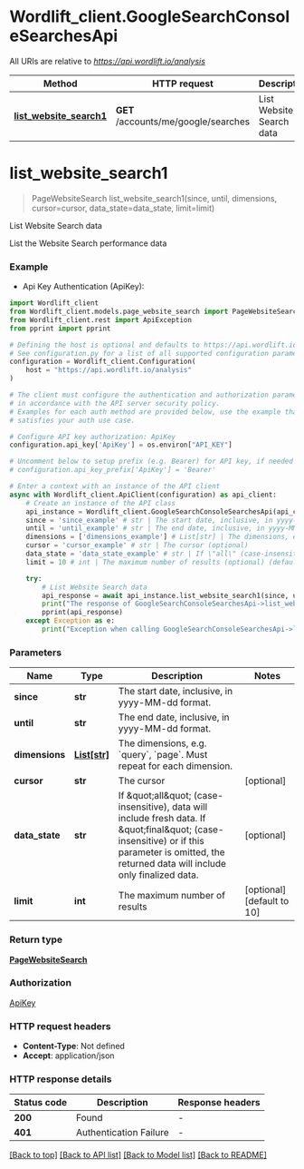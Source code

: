 # Wordlift_client.GoogleSearchConsoleSearchesApi

All URIs are relative to *https://api.wordlift.io/analysis*

Method | HTTP request | Description
------------- | ------------- | -------------
[**list_website_search1**](GoogleSearchConsoleSearchesApi.md#list_website_search1) | **GET** /accounts/me/google/searches | List Website Search data


# **list_website_search1**
> PageWebsiteSearch list_website_search1(since, until, dimensions, cursor=cursor, data_state=data_state, limit=limit)

List Website Search data

List the Website Search performance data

### Example

* Api Key Authentication (ApiKey):

```python
import Wordlift_client
from Wordlift_client.models.page_website_search import PageWebsiteSearch
from Wordlift_client.rest import ApiException
from pprint import pprint

# Defining the host is optional and defaults to https://api.wordlift.io/analysis
# See configuration.py for a list of all supported configuration parameters.
configuration = Wordlift_client.Configuration(
    host = "https://api.wordlift.io/analysis"
)

# The client must configure the authentication and authorization parameters
# in accordance with the API server security policy.
# Examples for each auth method are provided below, use the example that
# satisfies your auth use case.

# Configure API key authorization: ApiKey
configuration.api_key['ApiKey'] = os.environ["API_KEY"]

# Uncomment below to setup prefix (e.g. Bearer) for API key, if needed
# configuration.api_key_prefix['ApiKey'] = 'Bearer'

# Enter a context with an instance of the API client
async with Wordlift_client.ApiClient(configuration) as api_client:
    # Create an instance of the API class
    api_instance = Wordlift_client.GoogleSearchConsoleSearchesApi(api_client)
    since = 'since_example' # str | The start date, inclusive, in yyyy-MM-dd format.
    until = 'until_example' # str | The end date, inclusive, in yyyy-MM-dd format.
    dimensions = ['dimensions_example'] # List[str] | The dimensions, e.g. `query`, `page`. Must repeat for each dimension.
    cursor = 'cursor_example' # str | The cursor (optional)
    data_state = 'data_state_example' # str | If \"all\" (case-insensitive), data will include fresh data. If \"final\" (case-insensitive) or if this parameter is omitted, the returned data will include only finalized data. (optional)
    limit = 10 # int | The maximum number of results (optional) (default to 10)

    try:
        # List Website Search data
        api_response = await api_instance.list_website_search1(since, until, dimensions, cursor=cursor, data_state=data_state, limit=limit)
        print("The response of GoogleSearchConsoleSearchesApi->list_website_search1:\n")
        pprint(api_response)
    except Exception as e:
        print("Exception when calling GoogleSearchConsoleSearchesApi->list_website_search1: %s\n" % e)
```



### Parameters


Name | Type | Description  | Notes
------------- | ------------- | ------------- | -------------
 **since** | **str**| The start date, inclusive, in yyyy-MM-dd format. | 
 **until** | **str**| The end date, inclusive, in yyyy-MM-dd format. | 
 **dimensions** | [**List[str]**](str.md)| The dimensions, e.g. &#x60;query&#x60;, &#x60;page&#x60;. Must repeat for each dimension. | 
 **cursor** | **str**| The cursor | [optional] 
 **data_state** | **str**| If \&quot;all\&quot; (case-insensitive), data will include fresh data. If \&quot;final\&quot; (case-insensitive) or if this parameter is omitted, the returned data will include only finalized data. | [optional] 
 **limit** | **int**| The maximum number of results | [optional] [default to 10]

### Return type

[**PageWebsiteSearch**](PageWebsiteSearch.md)

### Authorization

[ApiKey](../README.md#ApiKey)

### HTTP request headers

 - **Content-Type**: Not defined
 - **Accept**: application/json

### HTTP response details

| Status code | Description | Response headers |
|-------------|-------------|------------------|
**200** | Found |  -  |
**401** | Authentication Failure |  -  |

[[Back to top]](#) [[Back to API list]](../README.md#documentation-for-api-endpoints) [[Back to Model list]](../README.md#documentation-for-models) [[Back to README]](../README.md)

